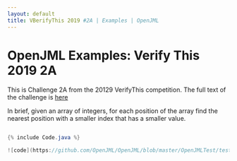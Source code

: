 ```yaml
---
layout: default
title: VBerifyThis 2019 #2A | Examples | OpenJML
---
```


# OpenJML Examples: Verify This 2019 2A

This is Challenge 2A from the 20129 VerifyThis competition.
The full text of the challenge is 
[here](https://ethz.ch/content/dam/ethz/special-interest/infk/chair-program-method/pm/documents/Verify%20This/Challenges%202019/cartesian_trees.pdf)

In brief, given an array of integers, for each position of the array
find the nearest position with a smaller index that has a smaller value.

```java

{% include Code.java %}

![code](https://github.com/OpenJML/OpenJML/blob/master/OpenJMLTest/test/verifythis-2019-2/Challenge2A.java)
```

